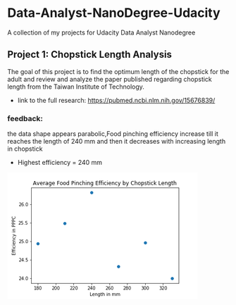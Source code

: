 # Data-Analyst-NanoDegree-Udacity
A collection of my projects for Udacity Data Analyst Nanodegree
## Project 1: Chopstick Length Analysis
The goal of this project is to find the optimum length of the chopstick for the adult and review and analyze the paper published regarding chopstick length from the Taiwan Institute of Technology.
* link to the full research: https://pubmed.ncbi.nlm.nih.gov/15676839/
### feedback:
the data shape appears parabolic,Food pinching efficiency increase till it reaches the length of 240 mm and then it decreases with increasing length in chopstick
* Highest efficiency = 240 mm

![](images/chopsticklength-efficiency.png)


